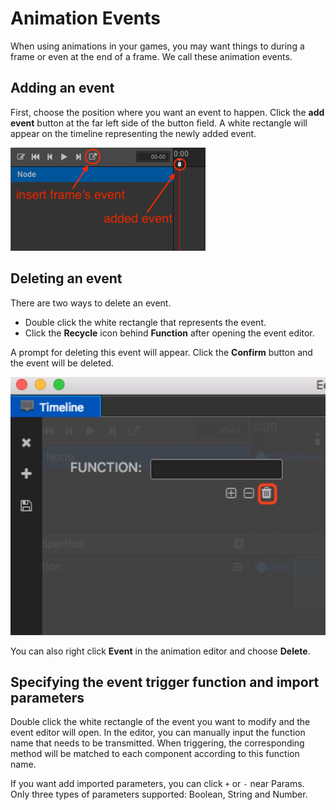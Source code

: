 # Animation Events

When using animations in your games, you may want things to during a frame or even
at the end of a frame. We call these animation events.

## Adding an event

First, choose the position where you want an event to happen. Click the __add event__
button at the far left side of the button field. A white rectangle will appear on
the timeline representing the newly added event.

![button](animation-event/button.png)

## Deleting an event

There are two ways to delete an event.

* Double click the white rectangle that represents the event.
* Click the __Recycle__ icon behind __Function__ after opening the event editor.

A prompt for deleting this event will appear. Click the __Confirm__ button and the
event will be deleted.

![Delete](animation-event/delete.jpg)

You can also right click __Event__ in the animation editor and choose __Delete__.

## Specifying the  event trigger function and import parameters

Double click the white rectangle of the event you want to modify and the event editor
will open. In the editor, you can manually input the function name that needs to be transmitted. When triggering, the corresponding method will be matched to each component according to this function name.

If you want add imported parameters, you can click `+` or `-` near Params. Only three types of parameters supported: Boolean, String and Number.
